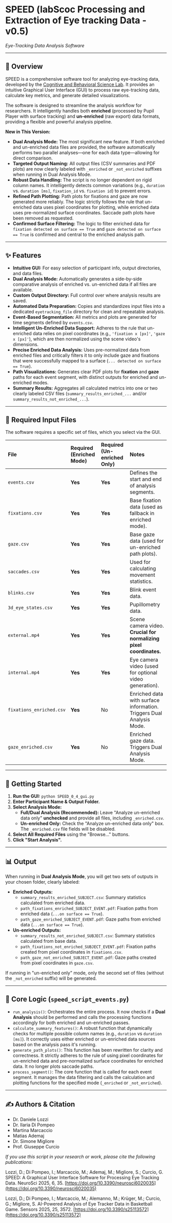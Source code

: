 # SPEED (labScoc Processing and Extraction of Eye tracking Data - v0.5)

*Eye-Tracking Data Analysis Software*

-----

## 🎯 Overview

SPEED is a comprehensive software tool for analyzing eye-tracking data, developed by the [Cognitive and Behavioral Science Lab](https://labscoc.wordpress.com/). It provides an intuitive Graphical User Interface (GUI) to process raw eye-tracking data, calculate key metrics, and generate detailed visualizations.

The software is designed to streamline the analysis workflow for researchers. It intelligently handles both **enriched** (processed by Pupil Player with surface tracking) and **un-enriched** (raw export) data formats, providing a flexible and powerful analysis pipeline.

**New in This Version:**
* **Dual Analysis Mode:** The most significant new feature. If both enriched and un-enriched data files are provided, the software automatically performs two parallel analyses—one for each data type—allowing for direct comparison.
* **Targeted Output Naming:** All output files (CSV summaries and PDF plots) are now clearly labeled with `_enriched` or `_not_enriched` suffixes when running in Dual Analysis Mode.
* **Robust Data Handling:** The script is no longer dependent on rigid column names. It intelligently detects common variations (e.g., `duration` vs. `duration [ms]`, `fixation_id` vs. `fixation id`) to prevent errors.
* **Refined Path Plotting:** Path plots for fixations and gaze are now generated more reliably. The logic strictly follows the rule that un-enriched data uses pixel coordinates for plotting, while enriched data uses pre-normalized surface coordinates. Saccade path plots have been removed as requested.
* **Confirmed Surface Filtering:** The logic to filter enriched data for `fixation detected on surface == True` and `gaze detected on surface == True` is confirmed and central to the enriched analysis path.

-----

## ✨ Features

* **Intuitive GUI:** For easy selection of participant info, output directories, and data files.
* **Dual Analysis Mode:** Automatically generates a side-by-side comparative analysis of enriched vs. un-enriched data if all files are available.
* **Custom Output Directory:** Full control over where analysis results are saved.
* **Automated Data Preparation:** Copies and standardizes input files into a dedicated `eyetracking_file` directory for clean and repeatable analysis.
* **Event-Based Segmentation:** All metrics and plots are generated for time segments defined by `events.csv`.
* **Intelligent Un-Enriched Data Support:** Adheres to the rule that un-enriched data relies on pixel coordinates (e.g., `'fixation x [px]'`, `'gaze x [px]'`), which are then normalized using the scene video's dimensions.
* **Precise Enriched Data Analysis:** Uses pre-normalized data from enriched files and critically filters it to only include gaze and fixations that were successfully mapped to a surface (`... detected on surface == True`).
* **Path Visualizations:** Generates clear PDF plots for **fixation** and **gaze** paths for each event segment, with distinct outputs for enriched and un-enriched modes.
* **Summary Results:** Aggregates all calculated metrics into one or two clearly labeled CSV files (`summary_results_enriched_...` and/or `summary_results_not_enriched_...`).

-----

## 📁 Required Input Files

The software requires a specific set of files, which you select via the GUI.

| File               | Required (Enriched Mode) | Required (Un-enriched Only) | Notes                                                                   |
| :----------------- | :----------------------- | :-------------------------- | :---------------------------------------------------------------------- |
| `events.csv`       | **Yes** | **Yes** | Defines the start and end of analysis segments.                         |
| `fixations.csv`    | **Yes** | **Yes** | Base fixation data (used as fallback in enriched mode).                 |
| `gaze.csv`         | **Yes** | **Yes** | Base gaze data (used for un-enriched path plots).                       |
| `saccades.csv`     | **Yes** | **Yes** | Used for calculating movement statistics.                               |
| `blinks.csv`       | **Yes** | **Yes** | Blink event data.                                                       |
| `3d_eye_states.csv`| **Yes** | **Yes** | Pupillometry data.                                                      |
| `external.mp4`     | **Yes** | **Yes** | Scene camera video. **Crucial for normalizing pixel coordinates.** |
| `internal.mp4`     | **Yes** | **Yes** | Eye camera video (used for optional video generation).                  |
| `fixations_enriched.csv`| **Yes** | No                          | Enriched data with surface information. Triggers Dual Analysis Mode.    |
| `gaze_enriched.csv`| **Yes** | No                          | Enriched gaze data. Triggers Dual Analysis Mode.                        |

-----

## 🚀 Getting Started

1.  **Run the GUI:** `python SPEED_0_4_gui.py`
2.  **Enter Participant Name & Output Folder.**
3.  **Select Analysis Mode:**
    * **Full/Dual Analysis (Recommended):** Leave "Analyze un-enriched data only" **unchecked** and provide all files, including `_enriched.csv`.
    * **Un-enriched Only:** Check the "Analyze un-enriched data only" box. The `_enriched.csv` file fields will be disabled.
4.  **Select All Required Files** using the "Browse..." buttons.
5.  **Click "Start Analysis".**

-----

## 📊 Output

When running in **Dual Analysis Mode**, you will get two sets of outputs in your chosen folder, clearly labeled:

* **Enriched Outputs:**
    * `summary_results_enriched_SUBJECT.csv`: Summary statistics calculated from enriched data.
    * `path_fixations_enriched_SUBJECT_EVENT.pdf`: Fixation paths from enriched data (`...on surface == True`).
    * `path_gaze_enriched_SUBJECT_EVENT.pdf`: Gaze paths from enriched data (`...on surface == True`).
* **Un-enriched Outputs:**
    * `summary_results_not_enriched_SUBJECT.csv`: Summary statistics calculated from base data.
    * `path_fixations_not_enriched_SUBJECT_EVENT.pdf`: Fixation paths created from pixel coordinates in `fixations.csv`.
    * `path_gaze_not_enriched_SUBJECT_EVENT.pdf`: Gaze paths created from pixel coordinates in `gaze.csv`.

If running in "un-enriched only" mode, only the second set of files (without the `_not_enriched` suffix) will be generated.

-----

## 🧠 Core Logic (`speed_script_events.py`)

* `run_analysis()`: Orchestrates the entire process. It now checks if a **Dual Analysis** should be performed and calls the processing functions accordingly for both enriched and un-enriched passes.
* `calculate_summary_features()`: A robust function that dynamically checks for multiple possible column names (e.g., `duration` vs `duration [ms]`). It correctly uses either enriched or un-enriched data sources based on the analysis pass it's running.
* `generate_path_plots()`: This function has been rewritten for clarity and correctness. It strictly adheres to the rule of using pixel coordinates for un-enriched data and pre-normalized surface coordinates for enriched data. It no longer plots saccade paths.
* `process_segment()`: The core function that is called for each event segment. It manages the data filtering and calls the calculation and plotting functions for the specified mode (`_enriched` or `_not_enriched`).

-----

## ✍️ Authors & Citation

* Dr. Daniele Lozzi
* Dr. Ilaria Di Pompeo
* Martina Marcaccio
* Matias Ademaj
* Dr. Simone Migliore
* Prof. Giuseppe Curcio


*If you use this script in your research or work, please cite the following publications:*

Lozzi, D.; Di Pompeo, I.; Marcaccio, M.; Ademaj, M.; Migliore, S.; Curcio, G. SPEED: A Graphical User Interface Software for Processing Eye Tracking Data. NeuroSci 2025, 6, 35. [https://doi.org/10.3390/neurosci6020035](https://doi.org/10.3390/neurosci6020035)

Lozzi, D.; Di Pompeo, I.; Marcaccio, M.; Alemanno, M.; Krüger, M.; Curcio, G.; Migliore, S. AI-Powered Analysis of Eye Tracker Data in Basketball Game. Sensors 2025, 25, 3572. [https://doi.org/10.3390/s25113572](https://doi.org/10.3390/s25113572)